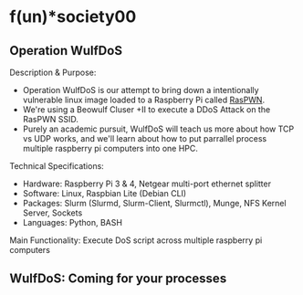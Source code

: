 # f(un)*society00
## Operation WulfDoS

Description & Purpose:
  * Operation WulfDoS is our attempt to bring down a intentionally vulnerable linux image loaded to a Raspberry Pi called [RasPWN](https://raspwn.org/index).
  * We're using a Beowulf Cluser +II to execute a DDoS Attack on the RasPWN SSID.
  * Purely an academic pursuit, WulfDoS will teach us more about how TCP vs UDP works, and we'll learn about how to put parrallel process multiple raspberry pi computers into one HPC.

Technical Specifications:
  * Hardware: Raspberry Pi 3 & 4, Netgear multi-port ethernet splitter
  * Software: Linux, Raspbian Lite (Debian CLI)
  * Packages: Slurm (Slurmd, Slurm-Client, Slurmctl), Munge, NFS Kernel Server, Sockets
  * Languages: Python, BASH

Main Functionality: Execute DoS script across multiple raspberry pi computers

## WulfDoS: Coming for your processes 